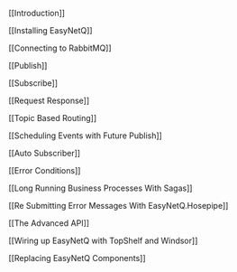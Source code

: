 [[Introduction]]

[[Installing EasyNetQ]]

[[Connecting to RabbitMQ]]

[[Publish]]

[[Subscribe]]

[[Request Response]]

[[Topic Based Routing]]

[[Scheduling Events with Future Publish]]

[[Auto Subscriber]]

[[Error Conditions]]

[[Long Running Business Processes With Sagas]]

[[Re Submitting Error Messages With EasyNetQ.Hosepipe]]

[[The Advanced API]]

[[Wiring up EasyNetQ with TopShelf and Windsor]]

[[Replacing EasyNetQ Components]]